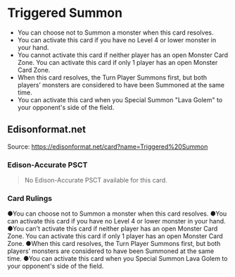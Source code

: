 # Triggered Summon

*   You can choose not to Summon a monster when this card resolves.
*   You can activate this card if you have no Level 4 or lower monster in your hand.
*   You cannot activate this card if neither player has an open Monster Card Zone. You can activate this card if only 1 player has an open Monster Card Zone.
*   When this card resolves, the Turn Player Summons first, but both players’ monsters are considered to have been Summoned at the same time.
*   You can activate this card when you Special Summon "Lava Golem" to your opponent's side of the field.

## Edisonformat.net

Source: https://edisonformat.net/card?name=Triggered%20Summon

### Edison-Accurate PSCT

> No Edison-Accurate PSCT available for this card.

### Card Rulings

●You can choose not to Summon a monster when this card resolves.
●You can activate this card if you have no Level 4 or lower monster in your hand.
●You can't activate this card if neither player has an open Monster Card Zone. You can activate this card if only 1 player has an open Monster Card Zone.
●When this card resolves, the Turn Player Summons first, but both players’ monsters are considered to have been Summoned at the same time.
●You can activate this card when you Special Summon Lava Golem to your opponent's side of the field.
            